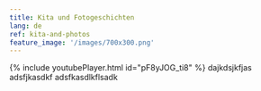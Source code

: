 ```yaml
---
title: Kita und Fotogeschichten
lang: de
ref: kita-and-photos
feature_image: '/images/700x300.png'
---
```

{% include youtubePlayer.html id="pF8yJOG_ti8" %}
dajkdsjkfjas
adsfjkasdkf
adsfkasdlkflsadk
